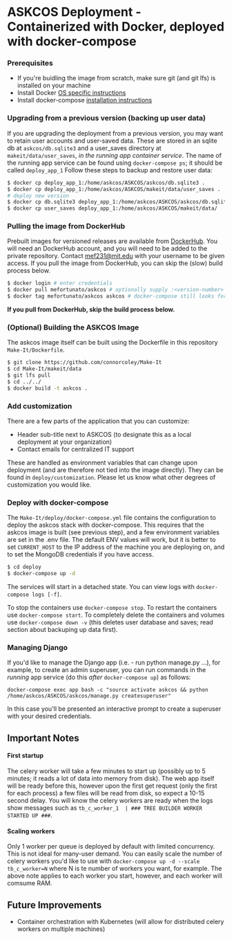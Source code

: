 # ASKCOS Deployment - Containerized with Docker, deployed with docker-compose

### Prerequisites

 - If you're buidling the image from scratch, make sure git (and git lfs) is installed on your machine
 - Install Docker [OS specific instructions](https://docs.docker.com/install/)
 - Install docker-compose [installation instructions](https://docs.docker.com/compose/install/#install-compose)
 
### Upgrading from a previous version (backing up user data)

If you are upgrading the deployment from a previous version, you may want to retain user accounts and user-saved data. These are stored in an sqlite db at `askcos/db.sqlite3` and a user\_saves directory at `makeit/data/user_saves`, _in the running app container service_. The name of the running app service can be found using `docker-compose ps`; it should be called `deploy_app_1` Follow these steps to backup and restore user data:

```bash
$ docker cp deploy_app_1:/home/askcos/ASKCOS/askcos/db.sqlite3 .
$ docker cp deploy_app_1:/home/askcos/ASKCOS/makeit/data/user_saves .
# deploy new version
$ docker cp db.sqlite3 deploy_app_1:/home/askcos/ASKCOS/askcos/db.sqlite3
$ docker cp user_saves deploy_app_1:/home/askcos/ASKCOS/makeit/data/
```
 
### Pulling the image from DockerHub

Prebuilt images for versioned releases are available from [DockerHub](https://hub.docker.com/). You will need an DockerHub account, and you will need to be added to the private repository. Contact [mef231@mit.edu](mef231@mit.edu) with your username to be given access. If you pull the image from DockerHub, you can skip the (slow) build process below.

```bash
$ docker login # enter credentials
$ docker pull mefortunato/askcos # optionally supply :<version-number>
$ docker tag mefortunato/askcos askcos # docker-compose still looks for 'askcos' image
```

__If you pull from DockerHub, skip the build process below.__

### (Optional) Building the ASKCOS Image

The askcos image itself can be built using the Dockerfile in this repository `Make-It/Dockerfile`.

```bash
$ git clone https://github.com/connorcoley/Make-It  
$ cd Make-It/makeit/data  
$ git lfs pull  
$ cd ../../  
$ docker build -t askcos .
```

### Add customization

There are a few parts of the application that you can customize:
* Header sub-title next to ASKCOS (to designate this as a local deployment at your organization)
* Contact emails for centralized IT support

These are handled as environment variables that can change upon deployment (and are therefore not tied into the image directly). They can be found in `deploy/customization`. Please let us know what other degrees of customization you would like.

### Deploy with docker-compose

The `Make-It/deploy/docker-compose.yml` file contains the configuration to deploy the askcos stack with docker-compose. This requires that the askcos image is built (see previous step), and a few environment variables are set in the .env file. The default ENV values will work, but it is better to set `CURRENT_HOST` to the IP address of the machine you are deploying on, and to set the MongoDB credentials if you have access.

```bash
$ cd deploy  
$ docker-compose up -d
```

The services will start in a detached state. You can view logs with `docker-compose logs [-f]`.

To stop the containers use `docker-compose stop`. To restart the containers use `docker-compose start`. To completely delete the containers and volumes use `docker-compose down -v` (this deletes user database and saves; read section about backuping up data first).

### Managing Django

If you'd like to manage the Django app (i.e. - run python manage.py ...), for example, to create an admin superuser, you can run commands in the _running_ app service (do this _after_ `docker-compose up`) as follows:

`docker-compose exec app bash -c "source activate askcos && python /home/askcos/ASKCOS/askcos/manage.py createsuperuser"`

In this case you'll be presented an interactive prompt to create a superuser with your desired credentials.

## Important Notes

#### First startup

The celery worker will take a few minutes to start up (possibly up to 5 minutes; it reads a lot of data into memory from disk). The web app itself will be ready before this, however upon the first get request (only the first for each process) a few files will be read from disk, so expect a 10-15 second delay. You will know the celery workers are ready when the logs show messages such as `tb_c_worker_1  | ### TREE BUILDER WORKER STARTED UP ###`.

#### Scaling workers

Only 1 worker per queue is deployed by default with limited concurrency. This is not ideal for many-user demand. You can easily scale the number of celery workers you'd like to use with `docker-compose up -d --scale tb_c_worker=N` where N is te number of workers you want, for example. The above note applies to each worker you start, however, and each worker will comsume RAM.

## Future Improvements

 - Container orchestration with Kubernetes (will allow for distributed celery workers on multiple machines)
